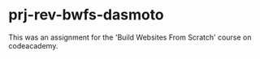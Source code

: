 # prj-rev-bwfs-dasmoto
This was an assignment for the 'Build Websites From Scratch' course on codeacademy.
